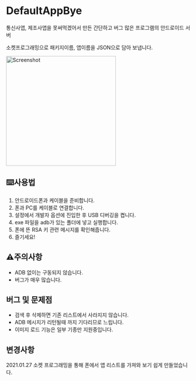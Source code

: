 # DefaultAppBye
통신사앱, 제조사앱을 못써먹겠어서 만든 간단하고 버그 많은 프로그램의 안드로이드 서버

소켓프로그래밍으로 패키지이름, 앱이름을 JSON으로 담아 보냅니다.

<img src="https://i.imgur.com/0VlvNrI.png"  height="300px" alt="Screenshot"></img>

## ⌨️사용법
1. 안드로이드폰과 케이블을 준비합니다.
2. 폰과 PC를 케이블로 연결합니다.
3. 설정에서 개발자 옵션에 진입한 후 USB 디버깅을 켭니다.
4. exe 파일을 adb가 있는 폴더에 넣고 실행합니다.
5. 폰에 뜬 RSA 키 관련 메시지를 확인해줍니다.
6. 즐기세요!


## ⚠️주의사항
- ADB 없이는 구동되지 않습니다.
- 버그가 매우 많습니다. 


## 버그 및 문제점
- 검색 후 삭제하면 기존 리스트에서 사라지지 않습니다.
- ADB 메시지가 리턴될때 까지 기다리므로 느립니다.
- 이미지 로드 기능은 일부 기종만 지원중입니다.

## 변경사항
2021.01.27 소켓 프로그래밍을 통해 폰에서 앱 리스트를 가져와 보기 쉽게 만들었습니다.
